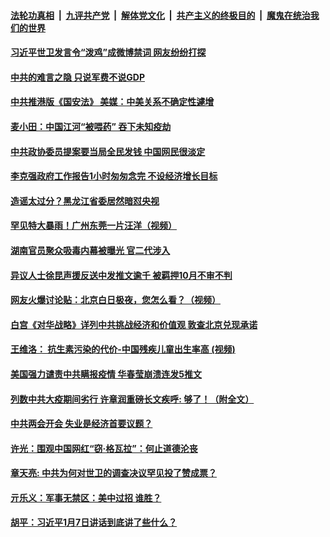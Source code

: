 

####  [法轮功真相](../../../../basic/blob/master/README.md?t=05230001) &nbsp;|&nbsp; [九评共产党](../../../../9ping.md/blob/master/README.md?t=05230001) &nbsp;|&nbsp; [解体党文化](../../../../jtdwh.md/blob/master/README.md?t=05230001)  &nbsp;|&nbsp; [共产主义的终极目的](../../../../gczydzjmd.md/blob/master/README.md?t=05230001) &nbsp;|&nbsp; [魔鬼在统治我们的世界](../../../../mgztzwmdsj.md/blob/master/README.md?t=05230001) 

#### [习近平世卫发言令“泼鸡”成微博禁词 网友纷纷打探](../pages/soh5/381772.md?t=05230001) 
#### [中共的难言之隐 只说军费不说GDP](../pages/soh5/381751.md?t=05230001) 
#### [中共推港版《国安法》 美媒：中美关系不确定性遽增](../pages/soh5/381748.md?t=05230001) 
#### [麦小田：中国江河“被喂药” 吞下未知疫劫](../pages/soh5/381745.md?t=05230001) 
#### [中共政协委员提案要当局全民发钱 中国网民很淡定](../pages/soh5/381703.md?t=05230001) 
#### [李克强政府工作报告1小时匆匆念完 不设经济增长目标](../pages/soh5/381727.md?t=05230001) 
#### [造谣太过分？黑龙江省委居然暗怼央视](../pages/soh5/381673.md?t=05230001) 
#### [罕见特大暴雨！广州东莞一片汪洋（视频）](../pages/soh5/381586.md?t=05230001) 
#### [湖南官员聚众吸毒内幕被曝光 官二代涉入](../pages/soh5/381583.md?t=05230001) 
#### [异议人士徐昆声援反送中发推文逾千 被羁押10月不审不判](../pages/soh5/381628.md?t=05230001) 
#### [网友火爆讨论贴：北京白日极夜，您怎么看？（视频）](../pages/soh5/381640.md?t=05230001) 
#### [白宫《对华战略》详列中共挑战经济和价值观 敦查北京兑现承诺 ](../pages/soh5/381598.md?t=05230001) 
#### [王维洛： 抗生素污染的代价-中国残疾儿童出生率高 (视频)](../pages/soh5/381580.md?t=05230001) 
#### [美国强力谴责中共瞒报疫情 华春莹崩溃连发5推文](../pages/soh5/381553.md?t=05230001) 
#### [列数中共大疫期间劣行 许章润重磅长文疾呼: 够了！（附全文）](../pages/soh5/381565.md?t=05230001) 
#### [中共两会开会 失业是经济首要议题？](../pages/soh5/381466.md?t=05230001) 
#### [许光：围观中国网红“窃·格瓦拉”：何止道德沦丧](../pages/soh5/381508.md?t=05230001) 
#### [章天亮: 中共为何对世卫的调查决议罕见投了赞成票？](../pages/soh5/381505.md?t=05230001) 
#### [亓乐义：军事无禁区：美中过招  谁胜？](../pages/soh5/381499.md?t=05230001) 
#### [胡平：习近平1月7日讲话到底讲了些什么？](../pages/soh5/381493.md?t=05230001) 
